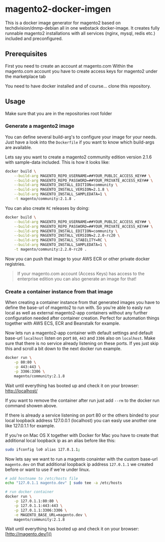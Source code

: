 # magento2-docker-imgen
This is a docker image generator for magento2 based on techdivision/dnmp-debian all in one webstack docker-image. It creates fully runnable magento2 installations with all services (nginx, mysql, redis etc.) included and preconfigured.

## Prerequisites
First you need to create an account at magento.com
Within the magento.com account you have to create access keys for magento2 under the marketplace tab

You need to have docker installed and of course... clone this repository.

## Usage
Make sure that you are in the repositories root folder

### Generate a magento2 image
You can define several build-arg's to configure your image for your needs. Just have a look into the ```Dockerfile``` if you want to know which build-args are available.


Lets say you want to create a magento2 community edition version 2.1.6 with sample-data included. This is how it looks like:
```bash
docker build \
    --build-arg MAGENTO_REPO_USERNAME=##YOUR_PUBLIC_ACCESS_KEY## \
    --build-arg MAGENTO_REPO_PASSWORD=##YOUR_PRIVATE_ACCESS_KEY## \
    --build-arg MAGENTO_INSTALL_EDITION=community \
    --build-arg MAGENTO_INSTALL_VERSION=2.1.8 \
    --build-arg MAGENTO_INSTALL_SAMPLEDATA=1 \
    -t magento/community:2.1.8 .
```

You can also create ```RC``` releases by doing:
```bash
docker build \
    --build-arg MAGENTO_REPO_USERNAME=##YOUR_PUBLIC_ACCESS_KEY## \
    --build-arg MAGENTO_REPO_PASSWORD=##YOUR_PRIVATE_ACCESS_KEY## \
    --build-arg MAGENTO_INSTALL_EDITION=community \
    --build-arg MAGENTO_INSTALL_VERSION=2.2.0-rc20 \
    --build-arg MAGENTO_INSTALL_STABILITY=RC \
    --build-arg MAGENTO_INSTALL_SAMPLEDATA=1 \
    -t magento/community:2.2.0-rc20 .
```

Now you can push that image to your AWS ECR or other private docker registries.

> If your magento.com account (Access Keys) has access to the enterprise edition you can also generate an image for that!

### Create a container instance from that image
When creating a container instance from that generated images you have to define the base-url of magento2 to run with. So you're able to easly run local as well as external magento2-app containers without any further configuration needed after container creation.
Perfect for automation things together with AWS ECS, ECR and Beanstalk for example.

Now lets run a magento2-app container with default settings and default base-url ```localhost``` listen on port ```80```, ```443``` and ```3306``` also on ```localhost```. Make sure that there is no service already listening on these ports. If yes just skip this and scroll a bit down to the next docker run example.
```bash
docker run \
    -p 80:80 \
    -p 443:443 \
    -p 3306:3306 \
    magento/community:2.1.8
```
Wait until everything has booted up and check it on your browser:
[http://localhost/]()

If you want to remove the container after run just add ```--rm``` to the docker run command showen above.

If there is already a service listening on port 80 or the others binded to your local loopback address 127.0.0.1 (localhost) you can easly use another one like 127.0.1.1 for example.

If you're on Mac OS X together with Docker for Mac you have to create that additional local loopback ip as an alias before like this:
```bash
sudo ifconfig lo0 alias 127.0.1.1;
```

Now lets say we want to run a magento conainter with the custom base-url ```magento.dev``` on that additional loopback ip address ```127.0.1.1``` we created before or want to use if we're under linux.

```bash
# add hostname to /etc/hosts file
echo "127.0.1.1 magento.dev" | sudo tee -a /etc/hosts

# run docker container
docker run \
    -p 127.0.1.1:80:80 \
    -p 127.0.1.1:443:443 \
    -p 127.0.1.1:3306:3306 \
    -e MAGENTO_BASE_URL=magento.dev \
    magento/community:2.1.8
```
Wait until everything has booted up and check it on your browser:
[http://magento.dev/]()








